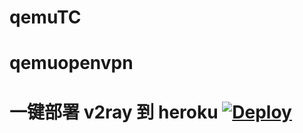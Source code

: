 # qemuTC
# qemuopenvpn


# 一键部署 v2ray 到 heroku  [![Deploy](https://www.herokucdn.com/deploy/button.png)](https://heroku.com/deploy)



